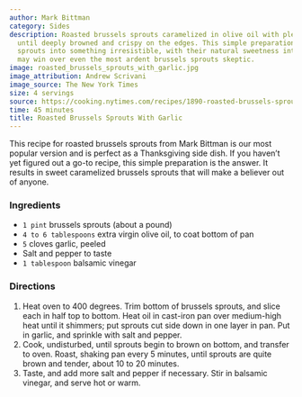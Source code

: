 ```yaml
---
author: Mark Bittman
category: Sides
description: Roasted brussels sprouts caramelized in olive oil with plenty of garlic
  until deeply browned and crispy on the edges. This simple preparation turns brussels
  sprouts into something irresistible, with their natural sweetness intensified. They
  may win over even the most ardent brussels sprouts skeptic.
image: roasted_brussels_sprouts_with_garlic.jpg
image_attribution: Andrew Scrivani
image_source: The New York Times
size: 4 servings
source: https://cooking.nytimes.com/recipes/1890-roasted-brussels-sprouts-with-garlic#notes_section
time: 45 minutes
title: Roasted Brussels Sprouts With Garlic
---
```

This recipe for roasted brussels sprouts from Mark Bittman is our most popular version and is perfect as a Thanksgiving side dish. If you haven’t yet figured out a go-to recipe, this simple preparation is the answer. It results in sweet caramelized brussels sprouts that will make a believer out of anyone.

### Ingredients

* `1 pint` brussels sprouts (about a pound)
* `4 to 6 tablespoons` extra virgin olive oil, to coat bottom of pan
* `5` cloves garlic, peeled
* Salt and pepper to taste
* `1 tablespoon` balsamic vinegar

### Directions

1. Heat oven to 400 degrees. Trim bottom of brussels sprouts, and slice each in half top to bottom. Heat oil in cast-iron pan over medium-high heat until it shimmers; put sprouts cut side down in one layer in pan. Put in garlic, and sprinkle with salt and pepper.
2. Cook, undisturbed, until sprouts begin to brown on bottom, and transfer to oven. Roast, shaking pan every 5 minutes, until sprouts are quite brown and tender, about 10 to 20 minutes.
3. Taste, and add more salt and pepper if necessary. Stir in balsamic vinegar, and serve hot or warm.